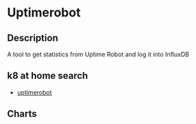 # Uptimerobot

## Description

A tool to get statistics from Uptime Robot and log it into InfluxDB

## k8 at home search

- [uptimerobot](https://nanne.dev/k8s-at-home-search/#/uptimerobot)

## Charts


